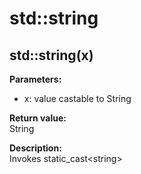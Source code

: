 # std::string

## std::string(x)
**Parameters:** 
* x: value castable to String

**Return value:**   
String  

**Description:**     
Invokes static_cast&lt;string&gt;